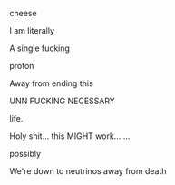 cheese

I am literally

A single fucking

proton

Away from ending this

UNN
FUCKING
NECESSARY

life.

Holy shit... this MIGHT work.......

possibly

We're down to neutrinos away from death